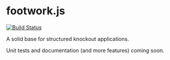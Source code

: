 footwork.js
========

[![Build Status](https://travis-ci.org/reflectiveSingleton/footwork.png?branch=master)](https://travis-ci.org/reflectiveSingleton/footwork)

A solid base for structured knockout applications.

Unit tests and documentation (and more features) coming soon.